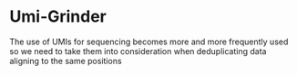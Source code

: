 # Umi-Grinder
The use of UMIs for sequencing becomes more and more frequently used so we need to take them into consideration when deduplicating data aligning to the same positions
